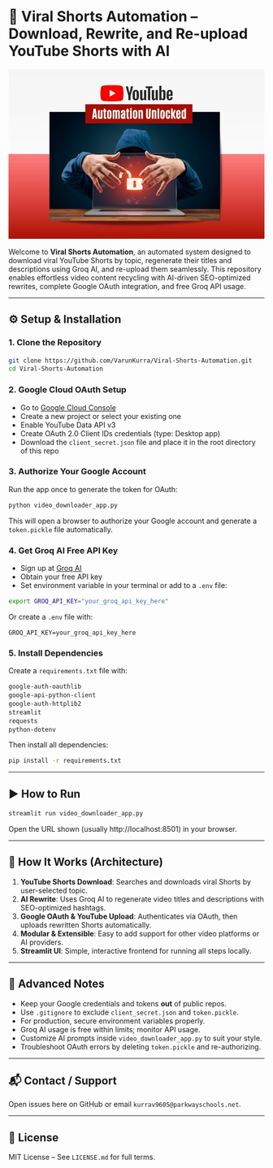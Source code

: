
# 🚀 Viral Shorts Automation – Download, Rewrite, and Re-upload YouTube Shorts with AI

<img src="Icon.png" alt="Viral Shorts Automation Icon" width="1000"/>

Welcome to **Viral Shorts Automation**, an automated system designed to download viral YouTube Shorts by topic, regenerate their titles and descriptions using Groq AI, and re-upload them seamlessly. This repository enables effortless video content recycling with AI-driven SEO-optimized rewrites, complete Google OAuth integration, and free Groq API usage.

---

## ⚙️ Setup & Installation

### 1. Clone the Repository

```bash
git clone https://github.com/VarunKurra/Viral-Shorts-Automation.git
cd Viral-Shorts-Automation
```

### 2. Google Cloud OAuth Setup

- Go to [Google Cloud Console](https://console.cloud.google.com/apis/credentials)
- Create a new project or select your existing one
- Enable YouTube Data API v3
- Create OAuth 2.0 Client IDs credentials (type: Desktop app)
- Download the `client_secret.json` file and place it in the root directory of this repo

### 3. Authorize Your Google Account

Run the app once to generate the token for OAuth:

```bash
python video_downloader_app.py
```

This will open a browser to authorize your Google account and generate a `token.pickle` file automatically.

### 4. Get Groq AI Free API Key

- Sign up at [Groq AI](https://groq.ai)
- Obtain your free API key
- Set environment variable in your terminal or add to a `.env` file:

```bash
export GROQ_API_KEY="your_groq_api_key_here"
```

Or create a `.env` file with:

```env
GROQ_API_KEY=your_groq_api_key_here
```

### 5. Install Dependencies

Create a `requirements.txt` file with:

```txt
google-auth-oauthlib
google-api-python-client
google-auth-httplib2
streamlit
requests
python-dotenv
```

Then install all dependencies:

```bash
pip install -r requirements.txt
```

---

## ▶️ How to Run

```bash
streamlit run video_downloader_app.py
```

Open the URL shown (usually http://localhost:8501) in your browser.

---

## 🧬 How It Works (Architecture)

1. **YouTube Shorts Download**: Searches and downloads viral Shorts by user-selected topic.
2. **AI Rewrite**: Uses Groq AI to regenerate video titles and descriptions with SEO-optimized hashtags.
3. **Google OAuth & YouTube Upload**: Authenticates via OAuth, then uploads rewritten Shorts automatically.
4. **Modular & Extensible**: Easy to add support for other video platforms or AI providers.
5. **Streamlit UI**: Simple, interactive frontend for running all steps locally.

---

## 🧠 Advanced Notes

- Keep your Google credentials and tokens **out** of public repos.
- Use `.gitignore` to exclude `client_secret.json` and `token.pickle`.
- For production, secure environment variables properly.
- Groq AI usage is free within limits; monitor API usage.
- Customize AI prompts inside `video_downloader_app.py` to suit your style.
- Troubleshoot OAuth errors by deleting `token.pickle` and re-authorizing.

---

## 📬 Contact / Support

Open issues here on GitHub or email `kurrav9605@parkwayschools.net`.

---

## 🏁 License

MIT License – See `LICENSE.md` for full terms.
